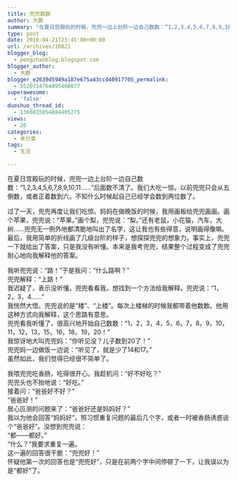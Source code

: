 ```yaml
---
title: 兜兜数数
author: 大鹏
summary: "在夏日宫殿玩的时候，兜兜一边上台阶一边自己数数：“1,2,3,4,5,6,7,8,9,10,11……”后面数不清了。我们大吃一惊。以前兜兜只会从五倒数，或者正着数到六。不知什么时候起自己已经学会数到两位数了。"
type: post
date: 2010-04-21T23:45:00+00:00
url: /archives/10821
blogger_blog:
  - pengzhaoblog.blogspot.com
blogger_author:
  - 大鹏
blogger_e2639d5949a187e675a43ccd40917705_permalink:
  - 5520714764095460877
superawesome:
  - 'false'
duoshuo_thread_id:
  - 1360835854884405275
views:
  - 20
categories:
  - 未分类
tags:
  - 生活

---
```

在夏日宫殿玩的时候，兜兜一边上台阶一边自己数数：“1,2,3,4,5,6,7,8,9,10,11……”后面数不清了。我们大吃一惊。以前兜兜只会从五倒数，或者正着数到六。不知什么时候起自己已经学会数到两位数了。

过了一天，兜兜再度让我们吃惊。妈妈在做晚饭的时候，我用画板给兜兜画画。画个苹果，兜兜说：“苹果。”画个梨，兜兜说：“梨。”还有老鼠，小花猫，汽车，大树……兜兜无一例外地都清脆地叫出了名字，这让我也有些得意，说明画得像嘛。最后，我用简单的折线画了几级台阶的样子，想探探兜兜的想象力。事实上，兜兜一下就给出了答案，只是我没有听懂。本来是我考兜兜，结果整个过程变成了兜兜耐心地向我解释他的答案。

我听兜兜说：“路！”于是我问：“什么路啊？”  
兜兜解释：“上路！”  
我迟疑了，表示没听懂，兜兜看看我，想找到一个方法给我解释。兜兜说：“1，2，3，4……”  
我恍然大悟。兜兜说的是“楼”、“上楼”。每次上楼梯的时候我都带着他数数。他用这种方式向我解释，这个思路有意思。  
兜兜看我听懂了，很高兴地开始自己数数：“1，2，3，4，5，6，7，8，9，10，11，12，13，15，16，18，19，20！”  
我惊讶地大叫兜兜妈：“你听见没？儿子数到20了！”  
兜兜妈一边做饭一边说：“听见了，就是少了14和17。”  
虽然如此，我们觉得已经很不简单了。

我喂兜兜吃香肠，吃得很开心。我趁机问：“好不好吃？”  
兜兜头也不抬地说：“好吃。”  
接着问：“爸爸好不好？”  
“爸爸好！”  
居心叵测的问题来了：“爸爸好还是妈妈好？”  
我以为他会回答“妈妈好”，照习惯重复问题的最后几个字，或者一时被香肠诱惑说个“爸爸好”。没想到兜兜说：  
“都——都好。”  
“什么？”我要求重复一遍。  
这一遍的回答很干脆：“兜兜好！”  
怀疑他第一次的回答也是“兜兜好”，只是在前两个字中间停顿了一下，让我误以为是“都好”了。
